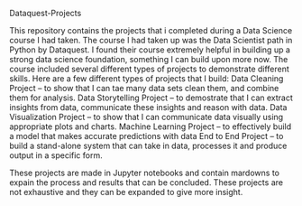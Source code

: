 Dataquest-Projects

This repository contains the projects that i completed during a Data Science course I had taken. The course I had taken up was the Data Scientist path in  Python by Dataquest. I found their course extremely helpful in building up a strong data science foundation, something I can build upon more now. The course included several different types of projects to demonstrate different skills. Here are a few different types of projects that I build:
Data Cleaning Project – to show that I can tae many data sets clean them, and combine them for analysis.
Data Storytelling Project – to demostrate that I can extract insights from data, communicate these insights and reason with data. 
Data Visualization Project – to show that I can communicate data visually using appropriate plots and charts.
Machine Learning Project – to effectively build a model that makes accurate predictions with data 
End to End Project – to build a stand-alone system that can take in data, processes it and produce output in a specific form.

These projects are made in Jupyter notebooks and contain mardowns to expain the process and results that can be concluded. These projects are not exhaustive and they can be expanded to give more insight. 
